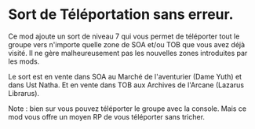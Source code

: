 # Sort de Téléportation sans erreur.

Ce mod ajoute un sort de niveau 7 qui vous permet de téléporter tout le groupe vers n'importe quelle zone de SOA et/ou TOB que vous avez déjà visité.
Il ne gère malheureusement pas les nouvelles zones introduites par les mods.

Le sort est en vente dans SOA au Marché de l'aventurier (Dame Yuth) et dans Ust Natha. Et en vente dans TOB aux Archives de l'Arcane (Lazarus Librarus).

Note : bien sur vous pouvez téléporter le groupe avec la console. Mais ce mod vous offre un moyen RP de vous téléporter sans tricher.
